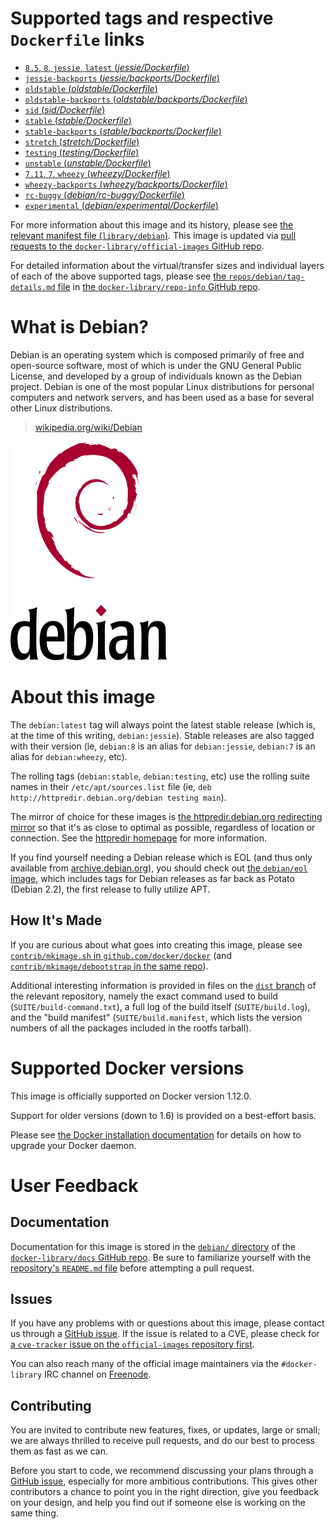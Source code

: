 # Supported tags and respective `Dockerfile` links

-	[`8.5`, `8`, `jessie`, `latest` (*jessie/Dockerfile*)](https://github.com/tianon/docker-brew-debian/blob/c2882c541f5bd5cfdd28a505a4e635d42c7fd946/jessie/Dockerfile)
-	[`jessie-backports` (*jessie/backports/Dockerfile*)](https://github.com/tianon/docker-brew-debian/blob/c2882c541f5bd5cfdd28a505a4e635d42c7fd946/jessie/backports/Dockerfile)
-	[`oldstable` (*oldstable/Dockerfile*)](https://github.com/tianon/docker-brew-debian/blob/c2882c541f5bd5cfdd28a505a4e635d42c7fd946/oldstable/Dockerfile)
-	[`oldstable-backports` (*oldstable/backports/Dockerfile*)](https://github.com/tianon/docker-brew-debian/blob/c2882c541f5bd5cfdd28a505a4e635d42c7fd946/oldstable/backports/Dockerfile)
-	[`sid` (*sid/Dockerfile*)](https://github.com/tianon/docker-brew-debian/blob/f2f13c96629664b5cd7ac24b56a12723a7df69e3/sid/Dockerfile)
-	[`stable` (*stable/Dockerfile*)](https://github.com/tianon/docker-brew-debian/blob/c2882c541f5bd5cfdd28a505a4e635d42c7fd946/stable/Dockerfile)
-	[`stable-backports` (*stable/backports/Dockerfile*)](https://github.com/tianon/docker-brew-debian/blob/c2882c541f5bd5cfdd28a505a4e635d42c7fd946/stable/backports/Dockerfile)
-	[`stretch` (*stretch/Dockerfile*)](https://github.com/tianon/docker-brew-debian/blob/f2f13c96629664b5cd7ac24b56a12723a7df69e3/stretch/Dockerfile)
-	[`testing` (*testing/Dockerfile*)](https://github.com/tianon/docker-brew-debian/blob/f2f13c96629664b5cd7ac24b56a12723a7df69e3/testing/Dockerfile)
-	[`unstable` (*unstable/Dockerfile*)](https://github.com/tianon/docker-brew-debian/blob/f2f13c96629664b5cd7ac24b56a12723a7df69e3/unstable/Dockerfile)
-	[`7.11`, `7`, `wheezy` (*wheezy/Dockerfile*)](https://github.com/tianon/docker-brew-debian/blob/c2882c541f5bd5cfdd28a505a4e635d42c7fd946/wheezy/Dockerfile)
-	[`wheezy-backports` (*wheezy/backports/Dockerfile*)](https://github.com/tianon/docker-brew-debian/blob/c2882c541f5bd5cfdd28a505a4e635d42c7fd946/wheezy/backports/Dockerfile)
-	[`rc-buggy` (*debian/rc-buggy/Dockerfile*)](https://github.com/tianon/dockerfiles/blob/22a998f815d55217afa0075411b810b8889ceac1/debian/rc-buggy/Dockerfile)
-	[`experimental` (*debian/experimental/Dockerfile*)](https://github.com/tianon/dockerfiles/blob/22a998f815d55217afa0075411b810b8889ceac1/debian/experimental/Dockerfile)

For more information about this image and its history, please see [the relevant manifest file (`library/debian`)](https://github.com/docker-library/official-images/blob/master/library/debian). This image is updated via [pull requests to the `docker-library/official-images` GitHub repo](https://github.com/docker-library/official-images/pulls?q=label%3Alibrary%2Fdebian).

For detailed information about the virtual/transfer sizes and individual layers of each of the above supported tags, please see [the `repos/debian/tag-details.md` file](https://github.com/docker-library/repo-info/blob/master/repos/debian/tag-details.md) in [the `docker-library/repo-info` GitHub repo](https://github.com/docker-library/repo-info).

# What is Debian?

Debian is an operating system which is composed primarily of free and open-source software, most of which is under the GNU General Public License, and developed by a group of individuals known as the Debian project. Debian is one of the most popular Linux distributions for personal computers and network servers, and has been used as a base for several other Linux distributions.

> [wikipedia.org/wiki/Debian](https://en.wikipedia.org/wiki/Debian)

![logo](https://raw.githubusercontent.com/docker-library/docs/b449be7df57e9ed9086bb5821bfb5d6cdc5d67a4/debian/logo.png)

# About this image

The `debian:latest` tag will always point the latest stable release (which is, at the time of this writing, `debian:jessie`). Stable releases are also tagged with their version (ie, `debian:8` is an alias for `debian:jessie`, `debian:7` is an alias for `debian:wheezy`, etc).

The rolling tags (`debian:stable`, `debian:testing`, etc) use the rolling suite names in their `/etc/apt/sources.list` file (ie, `deb
http://httpredir.debian.org/debian testing main`).

The mirror of choice for these images is [the httpredir.debian.org redirecting mirror](http://httpredir.debian.org) so that it's as close to optimal as possible, regardless of location or connection. See the [httpredir homepage](http://httpredir.debian.org) for more information.

If you find yourself needing a Debian release which is EOL (and thus only available from [archive.debian.org](http://archive.debian.org)), you should check out [the `debian/eol` image](https://hub.docker.com/r/debian/eol/), which includes tags for Debian releases as far back as Potato (Debian 2.2), the first release to fully utilize APT.

## How It's Made

If you are curious about what goes into creating this image, please see [`contrib/mkimage.sh` in `github.com/docker/docker`](https://github.com/docker/docker/blob/master/contrib/mkimage.sh) (and [`contrib/mkimage/debootstrap` in the same repo](https://github.com/docker/docker/blob/master/contrib/mkimage/debootstrap)).

Additional interesting information is provided in files on the [`dist` branch](https://github.com/tianon/docker-brew-debian/tree/dist) of the relevant repository, namely the exact command used to build (`SUITE/build-command.txt`), a full log of the build itself (`SUITE/build.log`), and the "build manifest" (`SUITE/build.manifest`, which lists the version numbers of all the packages included in the rootfs tarball).

# Supported Docker versions

This image is officially supported on Docker version 1.12.0.

Support for older versions (down to 1.6) is provided on a best-effort basis.

Please see [the Docker installation documentation](https://docs.docker.com/installation/) for details on how to upgrade your Docker daemon.

# User Feedback

## Documentation

Documentation for this image is stored in the [`debian/` directory](https://github.com/docker-library/docs/tree/master/debian) of the [`docker-library/docs` GitHub repo](https://github.com/docker-library/docs). Be sure to familiarize yourself with the [repository's `README.md` file](https://github.com/docker-library/docs/blob/master/README.md) before attempting a pull request.

## Issues

If you have any problems with or questions about this image, please contact us through a [GitHub issue](https://github.com/tianon/docker-brew-debian/issues). If the issue is related to a CVE, please check for [a `cve-tracker` issue on the `official-images` repository first](https://github.com/docker-library/official-images/issues?q=label%3Acve-tracker).

You can also reach many of the official image maintainers via the `#docker-library` IRC channel on [Freenode](https://freenode.net).

## Contributing

You are invited to contribute new features, fixes, or updates, large or small; we are always thrilled to receive pull requests, and do our best to process them as fast as we can.

Before you start to code, we recommend discussing your plans through a [GitHub issue](https://github.com/tianon/docker-brew-debian/issues), especially for more ambitious contributions. This gives other contributors a chance to point you in the right direction, give you feedback on your design, and help you find out if someone else is working on the same thing.
